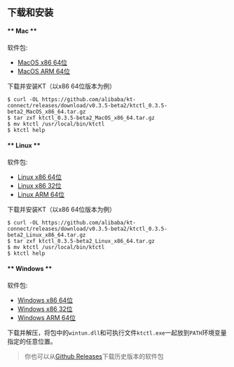 下载和安装
---

<!-- tabs:start -->

#### ** Mac **

软件包:

* [MacOS x86 64位](https://github.com/alibaba/kt-connect/releases/download/v0.3.5-beta2/ktctl_0.3.5-beta2_MacOS_x86_64.tar.gz)
* [MacOS ARM 64位](https://github.com/alibaba/kt-connect/releases/download/v0.3.5-beta2/ktctl_0.3.5-beta2_MacOS_arm_64.tar.gz)

下载并安装KT（以x86 64位版本为例）

```
$ curl -OL https://github.com/alibaba/kt-connect/releases/download/v0.3.5-beta2/ktctl_0.3.5-beta2_MacOS_x86_64.tar.gz
$ tar zxf ktctl_0.3.5-beta2_MacOS_x86_64.tar.gz
$ mv ktctl /usr/local/bin/ktctl
$ ktctl help
```

#### ** Linux **

软件包:

* [Linux x86 64位](https://github.com/alibaba/kt-connect/releases/download/v0.3.5-beta2/ktctl_0.3.5-beta2_Linux_x86_64.tar.gz)
* [Linux x86 32位](https://github.com/alibaba/kt-connect/releases/download/v0.3.5-beta2/ktctl_0.3.5-beta2_linux_i386.tar.gz)
* [Linux ARM 64位](https://github.com/alibaba/kt-connect/releases/download/v0.3.5-beta2/ktctl_0.3.5-beta2_Linux_arm_64.tar.gz)

下载并安装KT（以x86 64位版本为例）

```
$ curl -OL https://github.com/alibaba/kt-connect/releases/download/v0.3.5-beta2/ktctl_0.3.5-beta2_Linux_x86_64.tar.gz
$ tar zxf ktctl_0.3.5-beta2_Linux_x86_64.tar.gz
$ mv ktctl /usr/local/bin/ktctl
$ ktctl help
```

#### ** Windows **

软件包:

* [Windows x86 64位](https://github.com/alibaba/kt-connect/releases/download/v0.3.5-beta2/ktctl_0.3.5-beta2_Windows_x86_64.zip)
* [Windows x86 32位](https://github.com/alibaba/kt-connect/releases/download/v0.3.5-beta2/ktctl_0.3.5-beta2_Windows_i386.zip)
* [Windows ARM 64位](https://github.com/alibaba/kt-connect/releases/download/v0.3.5-beta2/ktctl_0.3.5-beta2_Windows_arm_64.zip)

下载并解压，将包中的`wintun.dll`和可执行文件`ktctl.exe`一起放到`PATH`环境变量指定的任意位置。

<!-- tabs:end -->

> 你也可以从[Github Releases](https://github.com/alibaba/kt-connect/releases)下载历史版本的软件包
